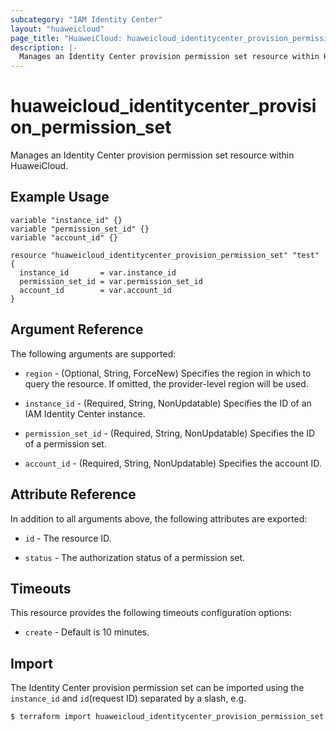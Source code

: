 ```yaml
---
subcategory: "IAM Identity Center"
layout: "huaweicloud"
page_title: "HuaweiCloud: huaweicloud_identitycenter_provision_permission_set"
description: |-
  Manages an Identity Center provision permission set resource within HuaweiCloud.
---
```


# huaweicloud_identitycenter_provision_permission_set

Manages an Identity Center provision permission set resource within HuaweiCloud.

## Example Usage

```hcl
variable "instance_id" {}
variable "permission_set_id" {}
variable "account_id" {}

resource "huaweicloud_identitycenter_provision_permission_set" "test" {
  instance_id       = var.instance_id
  permission_set_id = var.permission_set_id
  account_id        = var.account_id
}
```

## Argument Reference

The following arguments are supported:

* `region` - (Optional, String, ForceNew) Specifies the region in which to query the resource.
  If omitted, the provider-level region will be used.

* `instance_id` - (Required, String, NonUpdatable) Specifies the ID of an IAM Identity Center instance.

* `permission_set_id` - (Required, String, NonUpdatable) Specifies the ID of a permission set.

* `account_id` - (Required, String, NonUpdatable) Specifies the account ID.

## Attribute Reference

In addition to all arguments above, the following attributes are exported:

* `id` - The resource ID.

* `status` - The authorization status of a permission set.

## Timeouts

This resource provides the following timeouts configuration options:

* `create` - Default is 10 minutes.

## Import

The Identity Center provision permission set can be imported using the `instance_id` and `id`(request ID)
separated by a slash, e.g.

```bash
$ terraform import huaweicloud_identitycenter_provision_permission_set.test <instance_id>/<id>
```
